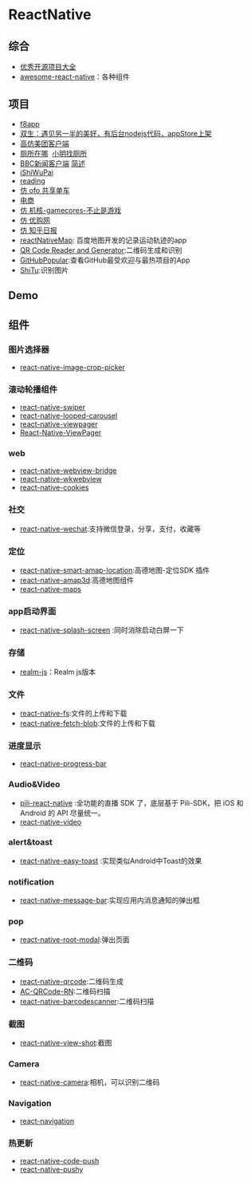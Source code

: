 # ReactNative

## 综合
- [优秀开源项目大全](https://github.com/MarnoDev/react-native-open-project)
- [awesome-react-native](https://github.com/jondot/awesome-react-native)：各种组件
## 项目
- [f8app](https://github.com/fbsamples/f8app)
- [双生：遇见另一半的美好，有后台nodejs代码，appStore上架](https://github.com/airingursb/two-life)
- [高仿美团客户端](https://github.com/huanxsd/MeiTuan)
- [厕所在哪](https://github.com/vczero/toilet)  [小明找厕所](https://github.com/liumingmusic/react-native-full-example)
- [BBC新闻客户端](https://github.com/SpikeKing/WclBBCNews) [简述](http://www.jianshu.com/p/b9fceb4bdba5)
- [iShiWuPai](https://github.com/ljunb/react-native-iShiWuPai)
- [reading](https://github.com/attentiveness/reading)
- [仿 ofo 共享单车](https://github.com/MarnoDev/react-native-ofo)
- [电商](https://github.com/bigsui/shopping-react-native)
- [仿 机核-gamecores-不止是游戏](https://github.com/LeonHwa/react-native-GCore)
- [仿 优购网](https://github.com/JasonStu/ReactNative_Shopping)
- [仿 知乎日报](https://github.com/race604/ZhiHuDaily-React-Native)
- [reactNativeMap](https://github.com/zachrey/reactNativeMap): 百度地图开发的记录运动轨迹的app
- [QR Code Reader and Generator](https://github.com/insiderdev/react-native-qrcode-app):二维码生成和识别
- [GitHubPopular](https://github.com/crazycodeboy/GitHubPopular):查看GitHub最受欢迎与最热项目的App
- [ShiTu](https://github.com/SurpassRabbit/ShiTu):识别图片

## Demo
## 组件
### 图片选择器
- [react-native-image-crop-picker](https://github.com/ivpusic/react-native-image-crop-picker)
### 滚动轮播组件
- [react-native-swiper](https://github.com/leecade/react-native-swiper)
- [react-native-looped-carousel](https://github.com/appintheair/react-native-looped-carousel)
- [react-native-viewpager](https://github.com/race604/react-native-viewpager)
- [React-Native-ViewPager](https://github.com/zbtang/React-Native-ViewPager)
### web
- [react-native-webview-bridge](https://github.com/alinz/react-native-webview-bridge)
- [react-native-wkwebview](https://github.com/CRAlpha/react-native-wkwebview)
- [react-native-cookies](https://github.com/joeferraro/react-native-cookies)
### 社交
- [react-native-wechat](https://github.com/yorkie/react-native-wechat):支持微信登录，分享，支付，收藏等
### 定位
- [react-native-smart-amap-location](https://github.com/react-native-component/react-native-smart-amap-location):高德地图-定位SDK 插件
- [react-native-amap3d](https://github.com/qiuxiang/react-native-amap3d):高德地图组件
- [react-native-maps](https://github.com/airbnb/react-native-maps)
### app启动界面
- [react-native-splash-screen](https://github.com/crazycodeboy/react-native-splash-screen) :同时消除启动白屏一下
### 存储
- [realm-js](https://github.com/realm/realm-js)：Realm js版本
### 文件
- [react-native-fs](https://github.com/itinance/react-native-fs):文件的上传和下载
- [react-native-fetch-blob](https://github.com/wkh237/react-native-fetch-blob):文件的上传和下载
### 进度显示
- [react-native-progress-bar](https://github.com/lwansbrough/react-native-progress-bar/blob/master/ProgressBar.js)
### Audio&Video
- [pili-react-native](https://github.com/pili-engineering/pili-react-native) :全功能的直播 SDK 了，底层基于 Pili-SDK，把 iOS 和 Android 的 API 尽量统一。
- [react-native-video](https://github.com/react-native-community/react-native-video)
### alert&toast
- [react-native-easy-toast](https://github.com/crazycodeboy/react-native-easy-toast) :实现类似Android中Toast的效果
### notification
- [react-native-message-bar](https://github.com/KBLNY/react-native-message-bar):实现应用内消息通知的弹出框
### pop
- [react-native-root-modal](https://github.com/magicismight/react-native-root-modal):弹出页面
### 二维码
- [react-native-qrcode](https://github.com/cssivision/react-native-qrcode):二维码生成
- [AC-QRCode-RN](https://github.com/MarnoDev/AC-QRCode-RN):二维码扫描
- [react-native-barcodescanner](https://github.com/ideacreation/react-native-barcodescanner):二维码扫描
### 截图
- [react-native-view-shot](https://github.com/gre/react-native-view-shot):截图
### Camera
- [react-native-camera](https://github.com/lwansbrough/react-native-camera):相机，可以识别二维码
### Navigation
- [react-navigation](https://github.com/react-community/react-navigation)
### 热更新
- [react-native-code-push](https://github.com/Microsoft/react-native-code-push)
- [react-native-pushy](https://github.com/reactnativecn/react-native-pushy)

